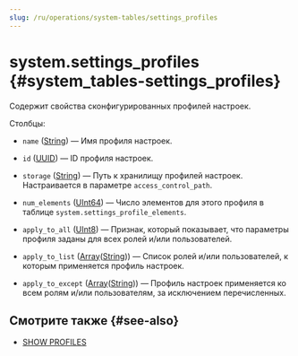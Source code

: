 ```yaml
---
slug: /ru/operations/system-tables/settings_profiles
---
```

# system.settings_profiles {#system_tables-settings_profiles}

Содержит свойства сконфигурированных профилей настроек.

Столбцы:
-    `name` ([String](../../sql-reference/data-types/string.md)) — Имя профиля настроек.

-    `id` ([UUID](../../sql-reference/data-types/uuid.md)) — ID профиля настроек.

-    `storage` ([String](../../sql-reference/data-types/string.md)) — Путь к хранилищу профилей настроек. Настраивается в параметре `access_control_path`.

-    `num_elements` ([UInt64](../../sql-reference/data-types/int-uint.md)) — Число элементов для этого профиля в таблице `system.settings_profile_elements`.

-    `apply_to_all` ([UInt8](/sql-reference/data-types/int-uint#integer-ranges)) — Признак, который показывает, что параметры профиля заданы для всех ролей и/или пользователей.

-    `apply_to_list` ([Array](../../sql-reference/data-types/array.md)([String](../../sql-reference/data-types/string.md))) — Список ролей и/или пользователей, к которым применяется профиль настроек.

-    `apply_to_except` ([Array](../../sql-reference/data-types/array.md)([String](../../sql-reference/data-types/string.md))) — Профиль настроек применяется ко всем ролям и/или пользователям, за исключением перечисленных.

## Смотрите также {#see-also}

-   [SHOW PROFILES](/sql-reference/statements/show#show-profiles)
